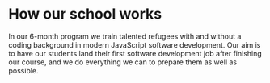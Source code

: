 # How our school works

In our 6-month program we train talented refugees with and without a coding background in modern JavaScript software development. Our aim is to have our students land their first software development job after finishing our course, and we do everything we can to prepare them as well as possible.